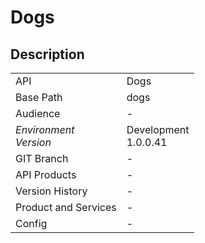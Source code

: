# Dogs

## Description



|                                       |                                                 |
| ------------------------------------- | ----------------------------------------------- |
| API                                   | Dogs                                           |
| Base Path                             | dogs      |
| Audience                              | -                                         |
| *Environment* <br> *Version* | Development <br> 1.0.0.41  |
| GIT Branch                            | -                                           |
| API Products                          | -                                           |
| Version History                       | -                                           |
| Product and Services                  | -                                           |
| Config                                | -                                           |
